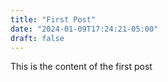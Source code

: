```yaml
---
title: "First Post"
date: "2024-01-09T17:24:21-05:00"
draft: false
---
```


This is the content of the first post

